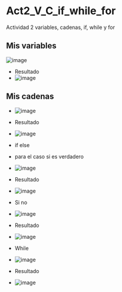 # Act2_V_C_if_while_for
Actividad 2 variables, cadenas, if, while y for

## Mis variables 
![image](https://github.com/user-attachments/assets/5d5bdd57-aacf-415b-b088-4239fe8d2021)
- Resultado
- 
  ![image](https://github.com/user-attachments/assets/7c0b8b24-9321-4c2d-92b1-027ea6a26450)

## Mis cadenas
- ![image](https://github.com/user-attachments/assets/e3714818-1b32-4089-a8a1-7c9cb4c577c6)
- Resultado
- ![image](https://github.com/user-attachments/assets/77e1312f-71a8-4156-ac21-e5c80e48da04)

- if else
-  para el caso si es verdadero
-  ![image](https://github.com/user-attachments/assets/cfeecc2e-3556-44cb-92a4-9c02d73a3ba5)

-  Resultado
- ![image](https://github.com/user-attachments/assets/184390c7-48b6-49b9-8d4b-c87264b7928c)
- Si no
- ![image](https://github.com/user-attachments/assets/e31fd68c-7367-4d3b-8bfd-3eb012a5c793)

- Resultado
- ![image](https://github.com/user-attachments/assets/6d312223-2a5b-4351-999e-8618472fcd89)

- While
- ![image](https://github.com/user-attachments/assets/8fcc0543-c103-461b-b487-986e541a6a82)
- Resultado
- ![image](https://github.com/user-attachments/assets/482546b1-8b44-411a-a06a-08107df6f028)










